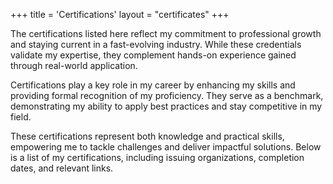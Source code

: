 +++
title = 'Certifications'
layout = "certificates"
+++

The certifications listed here reflect my commitment to professional growth and staying current in a fast-evolving industry. While these credentials validate my expertise, they complement hands-on experience gained through real-world application.

Certifications play a key role in my career by enhancing my skills and providing formal recognition of my proficiency. They serve as a benchmark, demonstrating my ability to apply best practices and stay competitive in my field.

These certifications represent both knowledge and practical skills, empowering me to tackle challenges and deliver impactful solutions. Below is a list of my certifications, including issuing organizations, completion dates, and relevant links.
